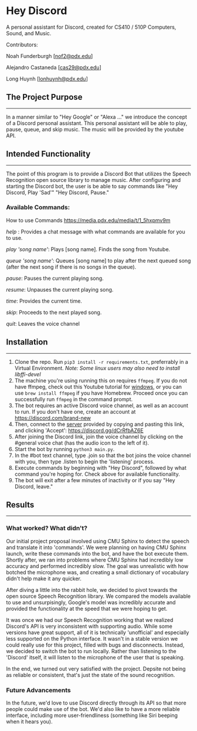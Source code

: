 # Hey Discord
A personal assistant for Discord, created for CS410 / 510P Computers, Sound, and Music. 

Contributors: 

Noah Funderburgh [nof2@pdx.edu]

Alejandro Castaneda [cas29@pdx.edu]

Long Huynh [lonhuynh@pdx.edu]


## The Project Purpose
---
In a manner similar to "Hey Google" or "Alexa …" we introduce the concept of a Discord personal assistant.
This personal assistant will be able to play, pause, queue, and skip music.
The music will be provided by the youtube API.

## Intended Functionality
---
The point of this program is to provide a Discord Bot that utilizes the Speech Recognition open source library to manage music. 
After configuring and starting the Discord bot, the user is be able to say commands like 
"Hey Discord, Play 'Sad'"
"Hey Discord, Pause."

### Available Commands:
How to use Commands https://media.pdx.edu/media/t/1_5hxpmv9m

*help* : Provides a chat message with what commands are available for you to use.

*play 'song name'*: Plays [song name]. Finds the song from Youtube.

*queue 'song name'*: Queues [song name] to play after the next queued song (after the next song if there is no songs in the queue). 

*pause*: Pauses the current playing song.

*resume*: Unpauses the current playing song.

*time*: Provides the current time.

*skip*: Proceeds to the next played song.

*quit*: Leaves the voice channel

## Installation
---
1. Clone the repo. Run `pip3 install -r requirements.txt`, preferrably in a Virtual Environment. *Note: Some linux users may also need to install libffi-devel*
2. The machine you're using running this on requires `ffmpeg`. If you do not have ffmpeg, check out this Youtube tutorial for [windows](https://www.youtube.com/watch?v=r1AtmY-RMyQ), or you can use `brew install ffmpeg` if you have Homebrew. Proceed once you can successfully run `ffmpeg` in the command prompt.
3. The bot requires an active Discord voice channel, as well as an account to run. If you don't have one, create an account at https://discord.com/brand-new
4. Then, connect to the [server](https://discord.gg/dCrRfbAZ6E ) provided by copying and pasting this link, and clicking 'Accept': https://discord.gg/dCrRfbAZ6E 
5. After joining the Discord link, join the voice channel by clicking on the #general voice chat (has the audio icon to the left of it).
6. Start the bot by running `python3 main.py`. 
7. In the #bot text channel, type .join so that the bot joins the voice channel with you, then type .listen to begin the 'listening' process.
8. Execute commands by beginning with "Hey Discord", followed by what command you're hoping for. Check above for available functionality.
9. The bot will exit after a few minutes of inactivity or if you say "Hey Discord, leave."

## Results
---
### What worked? What didn't? 
Our initial project proposal involved using CMU Sphinx to detect the speech and translate it into 'commands'. We were planning on having CMU Sphinx launch, write these commands into the bot, and have the bot execute them. Shortly after, we ran into problems where CMU Sphinx had incredibly low accuracy and performed incredibly slow. The goal was unrealistic with how botched the microphone was, and creating a small dictionary of vocabulary didn't help make it any quicker. 

After diving a little into the rabbit hole, we decided to pivot towards the open source Speech Recognition library. We compared the models available to use and unsurpisingly, Google's model was incredibly accurate and provided the functionality at the speed that we were hoping to get.

It was once we had our Speech Recognition working that we realized Discord's API is very inconsistent with supporting audio. While some versions have great support, all of it is technically 'unofficial' and especially less supported on the Python interface. It wasn't in a stable version we could really use for this project, filled with bugs and disconnects. Instead, we decided to switch the bot to run locally. Rather than listening to the 'Discord' itself, it will listen to the microphone of the user that is speaking. 

In the end, we turned out very satisfied with the project. Depsite not being as reliable or consistent, that's just the state of the sound recognition. 

### Future Advancements
In the future, we'd love to use Discord directly through its API so that more people could make use of the bot. We'd also like to have a more reliable interface, including more user-friendliness (something like Siri beeping when it hears you).
